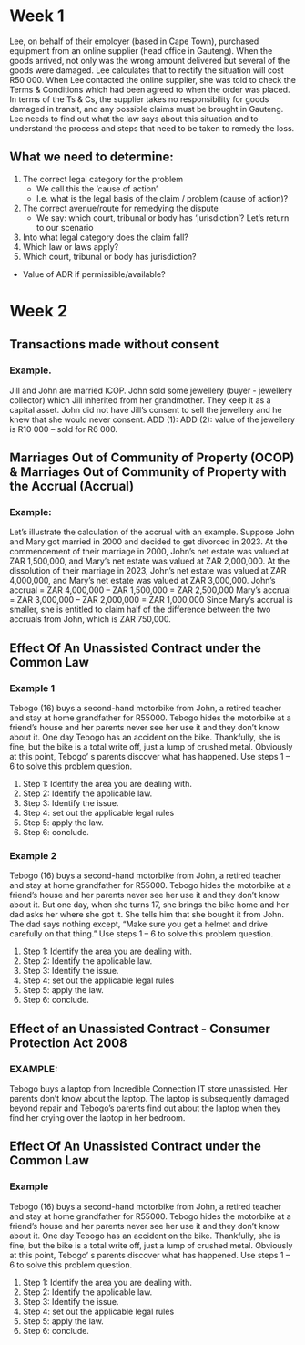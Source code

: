# Week 1
Lee, on behalf of their employer (based in Cape Town), purchased equipment from an online supplier (head office in Gauteng). When the goods arrived, not only was the wrong amount delivered but several of the goods were damaged. Lee calculates that to rectify the
situation will cost R50 000. When Lee contacted the online supplier, she was told to check the Terms & Conditions which had been agreed to when the order was placed. In terms of the Ts & Cs, the supplier takes no responsibility for goods damaged in transit, and any possible claims must be brought in Gauteng. Lee needs to find out what the law says about this situation and to understand the process and steps that need to be taken to remedy the loss.

## What we need to determine:
1. The correct legal category for the problem
	- We call this the ‘cause of action’
	- I.e. what is the legal basis of the claim / problem (cause of action)?
2. The correct avenue/route for remedying the dispute
	- We say: which court, tribunal or body has ‘jurisdiction’?
Let’s return to our scenario
1. Into what legal category does the claim fall?
2. Which law or laws apply?
3. Which court, tribunal or body has jurisdiction?
- Value of ADR if permissible/available?
# Week 2
## Transactions made without consent
### Example.
Jill and John are married ICOP. John sold some jewellery (buyer - jewellery collector) which Jill inherited from her grandmother. They keep it as a capital asset. John did not have Jill’s consent to sell the jewellery and he knew that she would never consent.
ADD (1):
ADD (2): value of the jewellery is R10 000 – sold for R6 000.

## Marriages Out of Community of Property (OCOP) & Marriages Out of Community of Property with the Accrual (Accrual)
### Example:
Let’s illustrate the calculation of the accrual with an example. Suppose John and Mary got married in 2000 and decided to get divorced in 2023. At the commencement of their marriage in 2000, John’s net estate was valued at ZAR 1,500,000, and Mary’s net estate was valued at ZAR 2,000,000. At the dissolution of their marriage in 2023, John’s net estate was valued at ZAR 4,000,000, and Mary’s net estate was valued at ZAR 3,000,000.
John’s accrual = ZAR 4,000,000 – ZAR 1,500,000 = ZAR 2,500,000
Mary’s accrual = ZAR 3,000,000 – ZAR 2,000,000 = ZAR 1,000,000
Since Mary’s accrual is smaller, she is entitled to claim half of the difference between the two accruals from John, which is ZAR 750,000.

## Effect Of An Unassisted Contract under the Common Law
### Example 1
Tebogo (16) buys a second-hand motorbike from John, a retired teacher and stay at home grandfather for R55000. Tebogo hides the motorbike at a friend’s house and her parents never see her use it and they don’t know about it.
One day Tebogo has an accident on the bike. Thankfully, she is fine, but the bike is a total write off, just a lump of crushed metal.
Obviously at this point, Tebogo’ s parents discover what has happened.
Use steps 1 – 6 to solve this problem question.
1. Step 1: Identify the area you are dealing with.
2. Step 2: Identify the applicable law.
3. Step 3: Identify the issue.
4. Step 4: set out the applicable legal rules
5. Step 5: apply the law.
6. Step 6: conclude.
### Example 2
Tebogo (16) buys a second-hand motorbike from John, a retired teacher and stay at home grandfather for R55000. Tebogo hides the motorbike at a friend’s house and her parents never see her use it and they don’t know about it.
But one day, when she turns 17, she brings the bike home and her dad asks her where she got it. She tells him that she bought it from John. The dad says nothing except, “Make sure you get a helmet and drive carefully on that thing.”
Use steps 1 – 6 to solve this problem question.
1. Step 1: Identify the area you are dealing with.
2. Step 2: Identify the applicable law.
3. Step 3: Identify the issue.
4. Step 4: set out the applicable legal rules
5. Step 5: apply the law.
6. Step 6: conclude.
## Effect of an Unassisted Contract - Consumer Protection Act 2008
### EXAMPLE:
Tebogo buys a laptop from Incredible Connection IT store unassisted. Her parents don’t know about the laptop. The laptop is subsequently damaged beyond repair and Tebogo’s parents find out about the laptop when they find her crying over the laptop in her bedroom.
## Effect Of An Unassisted Contract under the Common Law
### Example
Tebogo (16) buys a second-hand motorbike from John, a retired teacher and stay at home grandfather for R55000. Tebogo hides the motorbike at a friend’s house and her parents never see her use it and they don’t know about it.
One day Tebogo has an accident on the bike. Thankfully, she is fine, but the bike is a total write off, just a lump of crushed metal.
Obviously at this point, Tebogo’ s parents discover what has happened.
Use steps 1 – 6 to solve this problem question.
1. Step 1: Identify the area you are dealing with.
2. Step 2: Identify the applicable law.
3. Step 3: Identify the issue.
4. Step 4: set out the applicable legal rules
5. Step 5: apply the law.
6. Step 6: conclude.